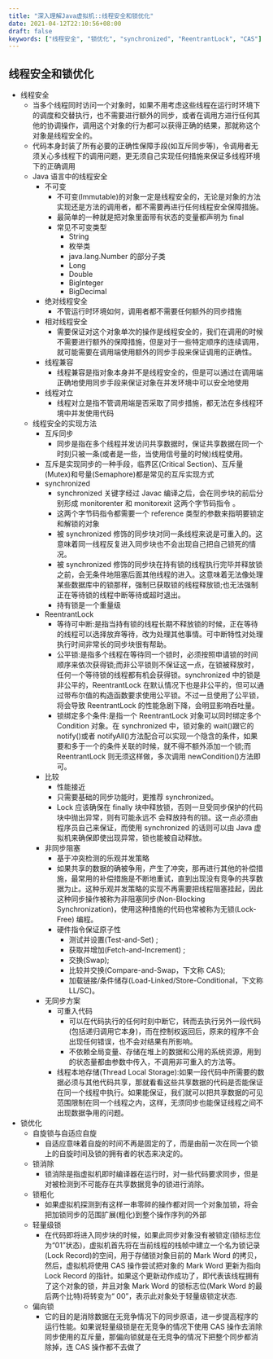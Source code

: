 ```yaml
---
title: "深入理解Java虚拟机::线程安全和锁优化"
date: 2021-04-12T22:10:56+08:00
draft: false
keywords: ["线程安全", "锁优化", "synchronized", "ReentrantLock", "CAS"]
---
```


## 线程安全和锁优化

- 线程安全
  - 当多个线程同时访问一个对象时，如果不用考虑这些线程在运行时环境下 的调度和交替执行，也不需要进行额外的同步，或者在调用方进行任何其他的协调操作，调用这个对象的行为都可以获得正确的结果，那就称这个对象是线程安全的。
  - 代码本身封装了所有必要的正确性保障手段(如互斥同步等)，令调用者无须关心多线程下的调用问题，更无须自己实现任何措施来保证多线程环境下的正确调用
  - Java 语言中的线程安全
    - 不可变
      - 不可变(Immutable)的对象一定是线程安全的，无论是对象的方法实现还是方法的调用者，都不需要再进行任何线程安全保障措施。
      - 最简单的一种就是把对象里面带有状态的变量都声明为 final
      - 常见不可变类型
        - String
        - 枚举类
        - java.lang.Number 的部分子类
        - Long
        - Double
        - BigInteger
        - BigDecimal
    - 绝对线程安全
      - 不管运行时环境如何，调用者都不需要任何额外的同步措施
    - 相对线程安全
      - 需要保证对这个对象单次的操作是线程安全的，我们在调用的时候不需要进行额外的保障措施，但是对于一些特定顺序的连续调用，就可能需要在调用端使用额外的同步手段来保证调用的正确性。
    - 线程兼容
      - 线程兼容是指对象本身并不是线程安全的，但是可以通过在调用端正确地使用同步手段来保证对象在并发环境中可以安全地使用
    - 线程对立
      - 线程对立是指不管调用端是否采取了同步措施，都无法在多线程环境中并发使用代码
  - 线程安全的实现方法
    - 互斥同步
      - 同步是指在多个线程并发访问共享数据时，保证共享数据在同一个时刻只被一条(或者是一些，当使用信号量的时候)线程使用。
    - 互斥是实现同步的一种手段，临界区(Critical Section)、互斥量 (Mutex)和号量(Semaphore)都是常见的互斥实现方式
    - synchronized
      - synchronized 关键字经过 Javac 编译之后，会在同步块的前后分别形成 monitorenter 和 monitorexit 这两个字节码指令 。
      - 这两个字节码指令都需要一个 reference 类型的参数来指明要锁定和解锁的对象
      - 被 synchronized 修饰的同步块对同一条线程来说是可重入的。这意味着同一线程反复进入同步块也不会出现自己把自己锁死的情况。
      - 被 synchronized 修饰的同步块在持有锁的线程执行完毕并释放锁之前，会无条件地阻塞后面其他线程的进入。这意味着无法像处理某些数据库中的锁那样，强制已获取锁的线程释放锁;也无法强制正在等待锁的线程中断等待或超时退出。
      - 持有锁是一个重量级
    - ReentrantLock
      - 等待可中断:是指当持有锁的线程长期不释放锁的时候，正在等待的线程可以选择放弃等待，改为处理其他事情。可中断特性对处理执行时间非常长的同步块很有帮助。
      - 公平锁:是指多个线程在等待同一个锁时，必须按照申请锁的时间顺序来依次获得锁;而非公平锁则不保证这一点，在锁被释放时，任何一个等待锁的线程都有机会获得锁。synchronized 中的锁是非公平的，ReentrantLock 在默认情况下也是非公平的，但可以通过带布尔值的构造函数要求使用公平锁。不过一旦使用了公平锁，将会导致 ReentrantLock 的性能急剧下降，会明显影响吞吐量。
      - 锁绑定多个条件:是指一个 ReentrantLock 对象可以同时绑定多个 Condition 对象。在 synchronized 中，锁对象的 wait()跟它的 notify()或者 notifyAll()方法配合可以实现一个隐含的条件，如果要和多于一个的条件关联的时候，就不得不额外添加一个锁;而 ReentrantLock 则无须这样做，多次调用 newCondition()方法即可。
    - 比较
      - 性能接近
      - 只需要基础的同步功能时，更推荐 synchronized。
      - Lock 应该确保在 finally 块中释放锁，否则一旦受同步保护的代码块中抛出异常，则有可能永远不 会释放持有的锁。这一点必须由程序员自己来保证，而使用 synchronized 的话则可以由 Java 虚拟机来确保即使出现异常，锁也能被自动释放。
    - 非同步阻塞
      - 基于冲突检测的乐观并发策略
      - 如果共享的数据的确被争用，产生了冲突，那再进行其他的补偿措施，最常用的补偿措施是不断地重试，直到出现没有竞争的共享数据为止。这种乐观并发策略的实现不再需要把线程阻塞挂起，因此这种同步操作被称为非阻塞同步(Non-Blocking Synchronization)，使用这种措施的代码也常被称为无锁(Lock-Free) 编程。
      - 硬件指令保证原子性
        - 测试并设置(Test-and-Set) ;
        - 获取并增加(Fetch-and-Increment) ;
        - 交换(Swap);
        - 比较并交换(Compare-and-Swap，下文称 CAS);
        - 加载链接/条件储存(Load-Linked/Store-Conditional，下文称 LL/SC)。
    - 无同步方案
      - 可重入代码
        - 可以在代码执行的任何时刻中断它，转而去执行另外一段代码(包括递归调用它本身)，而在控制权返回后，原来的程序不会出现任何错误，也不会对结果有所影响。
        - 不依赖全局变量、存储在堆上的数据和公用的系统资源，用到的状态量都由参数中传入，不调用非可重入的方法等。
      - 线程本地存储(Thread Local Storage):如果一段代码中所需要的数据必须与其他代码共享，那就看看这些共享数据的代码是否能保证在同一个线程中执行。如果能保证，我们就可以把共享数据的可见范围限制在同一个线程之内，这样，无须同步也能保证线程之间不出现数据争用的问题。
- 锁优化
  - 自旋锁与自适应自旋
    - 自适应意味着自旋的时间不再是固定的了，而是由前一次在同一个锁上的自旋时间及锁的拥有者的状态来决定的。
  - 锁消除
    - 锁消除是指虚拟机即时编译器在运行时，对一些代码要求同步，但是对被检测到不可能存在共享数据竞争的锁进行消除。
  - 锁粗化
    - 如果虚拟机探测到有这样一串零碎的操作都对同一个对象加锁，将会把加锁同步的范围扩展(粗化)到整个操作序列的外部
  - 轻量级锁
    - 在代码即将进入同步块的时候，如果此同步对象没有被锁定(锁标志位为“01”状态)，虚拟机首先将在当前线程的栈帧中建立一个名为锁记录(Lock Record)的空间，用于存储锁对象目前的 Mark Word 的拷贝，然后，虚拟机将使用 CAS 操作尝试把对象的 Mark Word 更新为指向 Lock Record 的指针。如果这个更新动作成功了，即代表该线程拥有了这个对象的锁，并且对象 Mark Word 的锁标志位(Mark Word 的最后两个比特)将转变为“ 00”，表示此对象处于轻量级锁定状态.
  - 偏向锁
    - 它的目的是消除数据在无竞争情况下的同步原语，进一步提高程序的运行性能。如果说轻量级锁是在无竞争的情况下使用 CAS 操作去消除同步使用的互斥量，那偏向锁就是在无竞争的情况下把整个同步都消除掉，连 CAS 操作都不去做了
